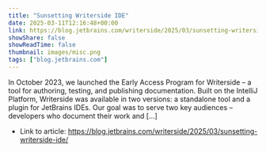 ```yaml
---
title: "Sunsetting Writerside IDE"
date: 2025-03-11T12:16:48+00:00
link: https://blog.jetbrains.com/writerside/2025/03/sunsetting-writerside-ide/
showShare: false
showReadTime: false
thumbnail: images/misc.png
tags: ["blog.jetbrains.com"]
---
```

In October 2023, we launched the Early Access Program for Writerside – a tool for authoring, testing, and publishing documentation. Built on the IntelliJ Platform, Writerside was available in two versions: a standalone tool and a plugin for JetBrains IDEs. Our goal was to serve two key audiences – developers who document their work and […]

- Link to article: https://blog.jetbrains.com/writerside/2025/03/sunsetting-writerside-ide/